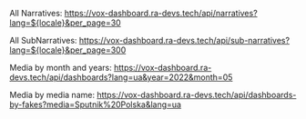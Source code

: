All Narratives:
https://vox-dashboard.ra-devs.tech/api/narratives?lang=${locale}&per_page=30

All SubNarratives:
https://vox-dashboard.ra-devs.tech/api/sub-narratives?lang=${locale}&per_page=300

Media by month and years:
https://vox-dashboard.ra-devs.tech/api/dashboards?lang=ua&year=2022&month=05

Media by media name:
https://vox-dashboard.ra-devs.tech/api/dashboards-by-fakes?media=Sputnik%20Polska&lang=ua
